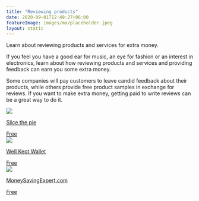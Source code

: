 ```yaml
---
title: "Reviewing products"
date: 2020-09-01T12:49:27+06:00
featureImage: images/ma/placeholder.jpeg
layout: static
---
```


Learn about reviewing products and services for extra money.

If you feel you have a good ear for music, an eye for fashion or an interest in electronics, learn about how reviewing products and services and providing feedback can earn you some extra money.

Some companies will pay customers to leave candid feedback about their products, while others provide free product samples in exchange for reviews. If you want to make extra money, getting paid to write reviews can be a great way to do it.

<a class="ma-link" href="https://www.slicethepie.com/"><div class="ma-card ma-card-Wealth"><div class="ma-icon"><img src ="/images/Icon-check - wealth - opacity.svg"/></div><div class="ma-name"><p>Slice the pie</p></div><div class="ma-paid-text"><span>Free</span></div></div></a><a class="ma-link" href="https://wellkeptwallet.com/get-paid-to-write-reviews/"><div class="ma-card ma-card-Wealth"><div class="ma-icon"><img src ="/images/Icon-check - wealth - opacity.svg"/></div><div class="ma-name"><p>Well Kept Wallet</p></div><div class="ma-paid-text"><span>Free</span></div></div></a><a class="ma-link" href="https://www.moneysavingexpert.com/family/product-testing-sites/"><div class="ma-card ma-card-Wealth"><div class="ma-icon"><img src ="/images/Icon-check - wealth - opacity.svg"/></div><div class="ma-name"><p>MoneySavingExpert.com</p></div><div class="ma-paid-text"><span>Free</span></div></div></a>  

<br/><br/>






